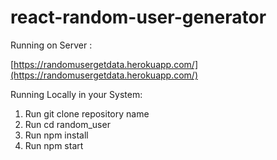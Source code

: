 # react-random-user-generator

Running on Server :

[https://randomusergetdata.herokuapp.com/](https://randomusergetdata.herokuapp.com/)

Running Locally in your System:

1. Run git clone repository name
2. Run cd random_user
3. Run npm install
4. Run npm start
